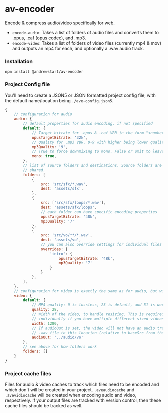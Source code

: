 # av-encoder
 Encode & compress audio/video specifically for web.

* `encode-audio`: Takes a list of folders of audio files and converts them to .opus, .caf (opus codec), and .mp3.
* `encode-video`: Takes a list of folders of video files (currently mp4 & mov) and outputs an mp4 for each, and optionally a .wav audio track.

### Installation
`npm install @andrewstart/av-encoder`

### Project Config file
You'll need to create a JSON5 or JSON formatted project config file, with the default name/location being `./ave-config.json5`.

```javascript
{
    // configuration for audio
    audio: {
        // default properties for audio encoding, if not specified
        default: {
            // Target bitrate for .opus & .caf VBR in the form "<number>k". Lower is lower quality.
            opusTargetBitrate: '32k',
            // Quality for .mp3 VBR, 0-9 with higher being lower quality.
            mp3Quality: '9',
            // True to force downmixing to mono. False or omit to leave as-is
            mono: true,
        },
        // list of source folders and destinations. Source folders are globs, and destinations can be
        // shared.
        folders: [
            {
                src: 'src/sfx/*.wav',
                dest: 'assets/sfx',
            },
            {
                src: ['src/sfx/loops/*.wav'],
                dest: 'assets/sfx/loops',
                // each folder can have specific encoding properties
                opusTargetBitrate: '48k',
                mp3Quality: '7'
            },
            {
                src: 'src/vo/**/*.wav',
                dest: 'assets/vo',
                // you can also override settings for individual files if so desired
                overrides: {
                    'intro': {
                        opusTargetBitrate: '48k',
                        mp3Quality: '7'
                    }
                }
            },
        ],
    },
    // configuration for video is exactly the same as for audio, but with different encoding settings
    video: {
        default: {
            // MP4 quality: 0 is lossless, 23 is default, and 51 is worst possible. 18-28 is a sane range.
            quality: 28,
            // Width of the video, to handle resizing. This is required for each video, so you may need to set it
            // individually if you have multiple different sized videos
            width: 1280,
            // If audioOut is set, the video will not have an audio track, which will instead be split out into a
            // .wav file to this location (relative to baseSrc from the video configuration)
            audioOut: '../audio/vo'
        },
        // see above for how folders work
        folders: []
    }
}
```

### Project cache files
Files for audio & video caches to track which files need to be encoded and which don't will be created in your project. `.aveaudiocache` and `.avevidiocache` will be created when encoding audio and video, respectively. If your output files are tracked with version control, then these cache files should be tracked as well.